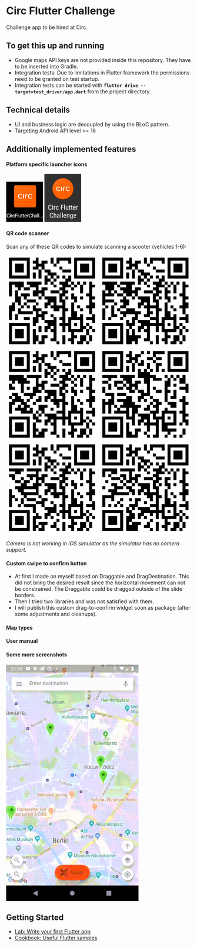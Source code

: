 # Circ Flutter Challenge

Challenge app to be hired at Circ.

## To get this up and running

* Google maps API keys are not provided inside this repository. They have to be inserted into Gradle.
* Integration tests: Due to limitations in Flutter framework the permissions need to be granted on test startup.
* Integration tests can be started with **`flutter drive --target=test_driver/app.dart`** from the project directory.


## Technical details
* UI and business logic are decoupled by using the BLoC pattern.
* Targeting Android API level >= 16



## Additionally implemented features

#### Platform specific launcher icons
<img src="readme_resources/launcher_ios.png" width="100"/>   <img src="readme_resources/launcher_android.jpg" width="100"/>

#### QR code scanner

Scan any of these QR codes to simulate scanning a scooter (vehicles 1-6):

<img src="readme_resources/vehicle_qr_codes/qrcode-vehicle-id-1.png" width="250" style="border:10;">   <img src="readme_resources/vehicle_qr_codes/qrcode-vehicle-id-2.png" width="250">   <img src="readme_resources/vehicle_qr_codes/qrcode-vehicle-id-3.png" width="250">   <img src="readme_resources/vehicle_qr_codes/qrcode-vehicle-id-4.png" width="250">   <img src="readme_resources/vehicle_qr_codes/qrcode-vehicle-id-5.png" width="250">   <img src="readme_resources/vehicle_qr_codes/qrcode-vehicle-id-6.png" width="250">   

<i>Camera is not working in iOS simulator as the simulator has no camera support.</i>

#### Custom swipe to confirm button
* At first I made on myself based on Draggable and DragDestination. This did not bring the desired result since the horizontal movement can not be constrained. The Draggable could be dragged outside of the slide borders.
* Then I tried two libraries and was not satisfied with them.
* I will publish this custom drag-to-confirm widget soon as package (after some adjustments and cleanups). 



#### Map types



#### User manual



#### Some more screenshots
<img src="readme_resources/selecting_markers_360.gif" width="360"/>





## Getting Started

- [Lab: Write your first Flutter app](https://flutter.dev/docs/get-started/codelab)
- [Cookbook: Useful Flutter samples](https://flutter.dev/docs/cookbook)
